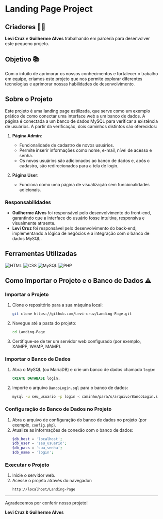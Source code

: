 # Landing Page Project

## Criadores 🤝🏼
**Levi Cruz** e **Guilherme Alves** trabalhando em parceria para desenvolver este pequeno projeto.

## Objetivo 📚
Com o intuito de aprimorar os nossos conhecimentos e fortalecer o trabalho em equipe, criamos este projeto que nos permite explorar diferentes tecnologias e aprimorar nossas habilidades de desenvolvimento.

## Sobre o Projeto
Este projeto é uma landing page estilizada, que serve como um exemplo prático de como conectar uma interface web a um banco de dados. A página é conectada a um banco de dados MySQL para verificar a existência de usuários. A partir da verificação, dois caminhos distintos são oferecidos:

1. **Página Admin**:
   - Funcionalidade de cadastro de novos usuários.
   - Permite inserir informações como nome, e-mail, nível de acesso e senha.
   - Os novos usuários são adicionados ao banco de dados e, após o cadastro, são redirecionados para a tela de login.

2. **Página User**:
   - Funciona como uma página de visualização sem funcionalidades adicionais.

### Responsabilidades
- **Guilherme Alves** foi responsável pelo desenvolvimento do front-end, garantindo que a interface do usuário fosse intuitiva, responsiva e visualmente atraente.
- **Levi Cruz** foi responsável pelo desenvolvimento do back-end, implementando a lógica de negócios e a integração com o banco de dados MySQL.

## Ferramentas Utilizadas
![HTML](https://img.shields.io/badge/HTML-Used-blue)
![CSS](https://img.shields.io/badge/CSS-Used-blue)
![MySQL](https://img.shields.io/badge/MySQL-Used-blue)
![PHP](https://img.shields.io/badge/PHP-Used-blue)

## Como Importar o Projeto e o Banco de Dados ⚠️

### Importar o Projeto
1. Clone o repositório para a sua máquina local:
    ```bash
    git clone https://github.com/Levi-cruz/Landing-Page.git
    ```
2. Navegue até a pasta do projeto:
    ```bash
    cd Landing-Page
    ```
3. Certifique-se de ter um servidor web configurado (por exemplo, XAMPP, WAMP, MAMP).

### Importar o Banco de Dados
1. Abra o MySQL (ou MariaDB) e crie um banco de dados chamado `login`:
    ```sql
    CREATE DATABASE login;
    ```
2. Importe o arquivo `BancoLogin.sql` para o banco de dados:
    ```bash
    mysql -u seu_usuario -p login < caminho/para/o/arquivo/BancoLogin.sql
    ```

### Configuração do Banco de Dados no Projeto
1. Abra o arquivo de configuração do banco de dados no projeto (por exemplo, `config.php`).
2. Atualize as informações de conexão com o banco de dados:
    ```php
    $db_host = 'localhost';
    $db_user = 'seu_usuario';
    $db_pass = 'sua_senha';
    $db_name = 'login';
    ```

### Executar o Projeto
1. Inicie o servidor web.
2. Acesse o projeto através do navegador:
    ```
    http://localhost/Landing-Page
    ```

---

Agradecemos por conferir nosso projeto! 

**Levi Cruz & Guilherme Alves**
